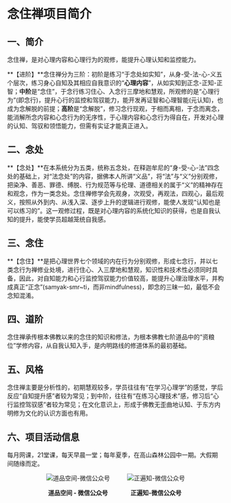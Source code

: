 # 念住禅项目简介

## 一、简介
念住禅，是对心理内容和心理行为的观修，能提升心理认知和监控能力。

**【进阶】**念住禅分为三阶：初阶是练习“于念处如实知”，从身-受-法-心-义五个层次，练习身心自知及其相应自我意识的“<b>心理内容</b>”，从如实知到正念-正知-正智；<b>中阶</b>是“念住”，于念行练习住心、入念行三摩地和慧观，所观修的是“心理行为”(即念行)，提升心行的监控和驾驭能力，能开发再证智和心理智能(元认知)，也成为念解脱的前提；<b>高阶</b>是“念解脱”，修习念行现观，于相而离相，于念而离念，能消解所念内容和心念行为的无序性，于心理内容和心念行为得自在，开发对心理的认知、驾驭和领悟能力，但需有实证才能真正进入。

## 二、念处
**【念处】**在本系统分为五类，统称五念处，在释迦牟尼的“身-受-心-法”四念处的基础上，对“法念处”的内容，据佛本人所讲“义品”，将“法”与“义”分别观修，把染净、善恶、罪德、缚脱、行为规范等与伦理、道德相关的属于“义”的精神存在和观念，作为一类念处。念住禅修学会先观身，次观受，再观法，四观心，最后观义，按照从外到内、从浅入深、逐步上升的逻辑进行观修，能使人发现“认知也是可以练习的”。这一观修过程，既是对心理内容的系统化知识的获得，也是自我认知的提升，能使学员超越笼统自我感。

## 三、念住
**【念住】**是把心理世界七个领域的内在行为分别观修，形成七念行，并以七类念行为禅修业处境，进行住心、入三摩地和慧观，知识性和技术性必须同时具备，因此，对自知能力和心行监控驾驭能力价值较高，能提升心理治理水平，并构成真正“正念”(samyak-smr~ti，而非mindfulness)，即念的三昧一如，最低不会念知混淆。

## 四、道阶
念住禅承传根本佛教以来的念住的知识和修法，为根本佛教七阶道品中的“资粮位”学修内容，从自我认知入手，是内明路线的修道体系的最初基础。

## 五、风格
念住禅主要是分析性的，初期慧观较多，学员往往有“在学习心理学”的感觉，学后反应“自知提升感”者较为常见；到中阶，往往有“在练习心理技术”感，修习后“心行监控驾驭感”者较为常见；在文化意识上，形成于佛教无歪曲地认知、于东方内明修为文化的认识方面也有用。

## 六、项目活动信息
每月网课，21堂课，每天早晨一堂；每年夏季，在高山森林公园中一期。大假期间随缘而定。


<div style="display: flex; gap: 40px; justify-content: center;">
  <div style="display: flex; flex-direction: column; align-items: center">
    <img src="../../about/道品空间-微信公众号.png" alt="道品空间-微信公众号" style="max-width: 200px">
    <p><b>道品空间 - 微信公众号</b></p>
  </div>
  
  <div style="display: flex; flex-direction: column; align-items: center">
    <img src="../../about/正遍知-微信公众号.png" alt="正遍知-微信公众号" style="max-width: 200px">
    <p><b>正遍知-微信公众号</b></p>
  </div>
</div>